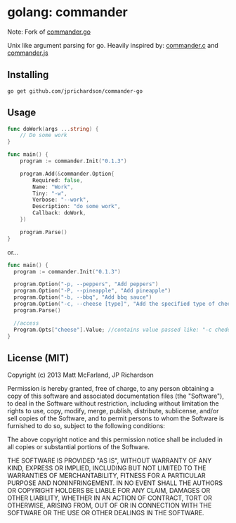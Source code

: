 golang: commander 
=================

Note: Fork of [commander.go](https://github.com/vanetix/commander.go)

<!-- 

[![Build Status](https://travis-ci.org/jprichardson/go-commander.png?branch=master)](https://travis-ci.org/jprichardson/go-commander)

-->

Unix like argument parsing for go. Heavily inspired by: [commander.c](https://github.com/visionmedia/commander.c) and [commander.js](https://github.com/visionmedia/commander.js)


Installing
----------

    go get github.com/jprichardson/commander-go


Usage
-----

```go
func doWork(args ...string) {
	// Do some work
}

func main() {
	program := commander.Init("0.1.3")

	program.Add(&commander.Option{
	    Required: false,
	    Name: "Work",
	    Tiny: "-w",
	    Verbose: "--work",
	    Description: "do some work",
	    Callback: doWork,
	})

	program.Parse()
}
```

or...

```go
func main() {
  program := commander.Init("0.1.3")

  program.Option("-p, --peppers", "Add peppers")
  program.Option("-P, --pineapple", "Add pineapple")
  program.Option("-b, --bbq", "Add bbq sauce")
  program.Option("-c, --cheese [type]", "Add the specified type of cheese")
  program.Parse()

  //access
  Program.Opts["cheese"].Value; //contains value passed like: "-c cheddar" or "--cheese cheddar" 
}
```



License (MIT)
-------------
Copyright (c) 2013 Matt McFarland, JP Richardson


Permission is hereby granted, free of charge, to any person obtaining a copy of this software and associated documentation files (the "Software"), to deal in the Software without restriction, including without limitation the rights to use, copy, modify, merge, publish, distribute, sublicense, and/or sell copies of the Software, and to permit persons to whom the Software is furnished to do so, subject to the following conditions:

The above copyright notice and this permission notice shall be included in all copies or substantial portions of the Software.

THE SOFTWARE IS PROVIDED "AS IS", WITHOUT WARRANTY OF ANY KIND, EXPRESS OR IMPLIED, INCLUDING BUT NOT LIMITED TO THE WARRANTIES OF MERCHANTABILITY, FITNESS FOR A PARTICULAR PURPOSE AND NONINFRINGEMENT. IN NO EVENT SHALL THE AUTHORS OR COPYRIGHT HOLDERS BE LIABLE FOR ANY CLAIM, DAMAGES OR OTHER LIABILITY, WHETHER IN AN ACTION OF CONTRACT, TORT OR OTHERWISE, ARISING FROM, OUT OF OR IN CONNECTION WITH THE SOFTWARE OR THE USE OR OTHER DEALINGS IN THE SOFTWARE.

